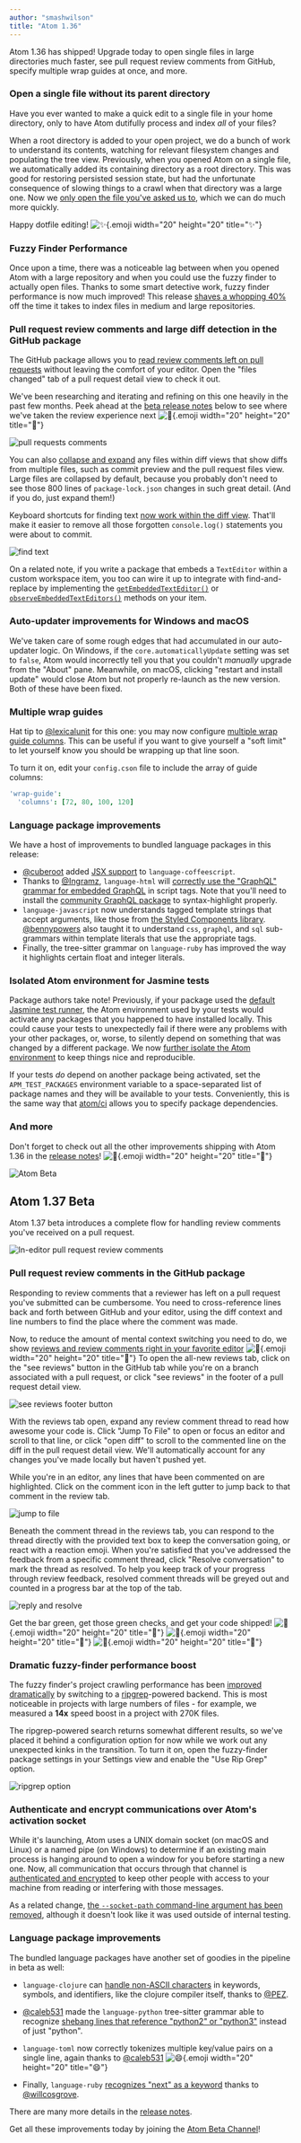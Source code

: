 ```yaml
---
author: "smashwilson"
title: "Atom 1.36"
---
```


Atom 1.36 has shipped! Upgrade today to open single files in large directories much faster, see pull request review comments from GitHub, specify multiple wrap guides at once, and more.

<!--more-->

### Open a single file without its parent directory

Have you ever wanted to make a quick edit to a single file in your home directory, only to have Atom dutifully process and index _all_ of your files?

When a root directory is added to your open project, we do a bunch of work to understand its contents, watching for relevant filesystem changes and populating the tree view. Previously, when you opened Atom on a single file, we automatically added its containing directory as a root directory. This was good for restoring persisted session state, but had the unfortunate consequence of slowing things to a crawl when that directory was a large one. Now we [only open the file you've asked us to](https://github.com/atom/atom/pull/18608), which we can do much more quickly.

Happy dotfile editing! ![:sparkles:](https://github.githubassets.com/images/icons/emoji/unicode/2728.png){.emoji width="20" height="20" title=":sparkles:"}

### Fuzzy Finder Performance

Once upon a time, there was a noticeable lag between when you opened Atom with a large repository and when you could use the fuzzy finder to actually open files. Thanks to some smart detective work, fuzzy finder performance is now much improved! This release [shaves a whopping 40%](https://github.com/atom/fuzzy-finder/pull/366) off the time it takes to index files in medium and large repositories.

### Pull request review comments and large diff detection in the GitHub package

The GitHub package allows you to [read review comments left on pull requests](https://github.com/atom/github/pull/1856) without leaving the comfort of your editor. Open the "files changed" tab of a pull request detail view to check it out.

We've been researching and iterating and refining on this one heavily in the past few months. Peek ahead at the [beta release notes](#atom-137-beta) below to see where we've taken the review experience next ![:eyes:](https://github.githubassets.com/images/icons/emoji/unicode/1f440.png){.emoji width="20" height="20" title=":eyes:"}

![pull requests comments](/assets/images/user-images.githubusercontent.com/378023/52465966-f32de880-2bc3-11e9-8de5-2d93dd42920c.png)

You can also [collapse and expand](https://github.com/atom/github/pull/1913) any files within diff views that show diffs from multiple files, such as commit preview and the pull request files view. Large files are collapsed by default, because you probably don't need to see those 800 lines of `package-lock.json` changes in such great detail. (And if you do, just expand them!)

Keyboard shortcuts for finding text [now work within the diff view](https://github.com/atom/github/pull/1922). That'll make it easier to remove all those forgotten `console.log()` statements you were about to commit.

![find text](/assets/images/user-images.githubusercontent.com/378023/52465967-f3c67f00-2bc3-11e9-80d7-336c77c27b12.gif)

On a related note, if you write a package that embeds a `TextEditor` within a custom workspace item, you too can wire it up to integrate with find-and-replace by implementing the [`getEmbeddedTextEditor()`](https://github.com/atom/find-and-replace/pull/1068) or [`observeEmbeddedTextEditors()`](https://github.com/atom/find-and-replace/pull/1069) methods on your item.

### Auto-updater improvements for Windows and macOS

We've taken care of some rough edges that had accumulated in our auto-updater logic. On Windows, if the `core.automaticallyUpdate` setting was set to `false`, Atom would incorrectly tell you that you couldn't _manually_ upgrade from the "About" pane. Meanwhile, on macOS, clicking "restart and install update" would close Atom but not properly re-launch as the new version. Both of these have been fixed.

### Multiple wrap guides

Hat tip to [@lexicalunit](https://github.com/lexicalunit) for this one: you may now configure [multiple wrap guide columns](https://github.com/atom/wrap-guide/pull/56). This can be useful if you want to give yourself a "soft limit" to let yourself know you should be wrapping up that line soon.

To turn it on, edit your `config.cson` file to include the array of guide columns:

```coffee
'wrap-guide':
  'columns': [72, 80, 100, 120]
```

### Language package improvements

We have a host of improvements to bundled language packages in this release:

- [@cuberoot](https://github.com/cuberoot) added [JSX support](https://github.com/atom/language-coffee-script/pull/172) to `language-coffeescript`.
- Thanks to [@Ingramz](https://github.com/Ingramz), `language-html` will [correctly use the "GraphQL" grammar for embedded GraphQL](https://github.com/atom/language-html/pull/221) in script tags. Note that you'll need to install the [community GraphQL package](/packages/language-graphql) to syntax-highlight properly.
- `language-javascript` now understands tagged template strings that accept arguments, like those from [the Styled Components library](https://www.styled-components.com/). [@bennypowers](https://github.com/bennypowers) also taught it to understand `css`, `graphql`, and `sql` sub-grammars within template literals that use the appropriate tags.
- Finally, the tree-sitter grammar on `language-ruby` has improved the way it highlights certain float and integer literals.

### Isolated Atom environment for Jasmine tests

Package authors take note! Previously, if your package used the [default Jasmine test runner](https://flight-manual.atom-editor.cc/hacking-atom/sections/writing-specs/), the Atom environment used by your tests would activate any packages that you happened to have installed locally. This could cause your tests to unexpectedly fail if there were any problems with your other packages, or, worse, to silently depend on something that was changed by a different package. We now [further isolate the Atom environment](https://github.com/atom/atom/pull/18801) to keep things nice and reproducible.

If your tests _do_ depend on another package being activated, set the `APM_TEST_PACKAGES` environment variable to a space-separated list of package names and they will be available to your tests. Conveniently, this is the same way that [atom/ci](https://github.com/atom/ci#how-do-i-install-other-atom-packages-that-my-package-build-depends-on) allows you to specify package dependencies.

<!-- end of stable changes -->

### And more

Don't forget to check out all the other improvements shipping with Atom 1.36 in the [release notes](https://github.com/atom/atom/releases/tag/v1.36.0)! ![:memo:](https://github.githubassets.com/images/icons/emoji/unicode/1f4dd.png){.emoji width="20" height="20" title=":memo:"}

![Atom Beta](/assets/images/blog.atom.io/img/release-beta.png)

## Atom 1.37 Beta

Atom 1.37 beta introduces a complete flow for handling review comments you've received on a pull request.

![In-editor pull request review comments](/assets/images/user-images.githubusercontent.com/6842965/55832018-8a3ef000-5ae2-11e9-9256-54199f38082a.png)

### Pull request review comments in the GitHub package

Responding to review comments that a reviewer has left on a pull request you've submitted can be cumbersome. You need to cross-reference lines back and forth between GitHub and your editor, using the diff context and line numbers to find the place where the comment was made.

Now, to reduce the amount of mental context switching you need to do, we show [reviews and review comments right in your favorite editor](https://github.com/atom/github/pull/1995) ![:tada:](https://github.githubassets.com/images/icons/emoji/unicode/1f389.png){.emoji width="20" height="20" title=":tada:"} To open the all-new reviews tab, click on the "see reviews" button in the GitHub tab while you're on a branch associated with a pull request, or click "see reviews" in the footer of a pull request detail view.

![see reviews footer button](/assets/images/user-images.githubusercontent.com/17565/55828904-70e67580-5adb-11e9-8923-7df4178433ee.png)

With the reviews tab open, expand any review comment thread to read how awesome your code is. Click "Jump To File" to open or focus an editor and scroll to that line, or click "open diff" to scroll to the commented line on the diff in the pull request detail view. We'll automatically account for any changes you've made locally but haven't pushed yet.

While you're in an editor, any lines that have been commented on are highlighted. Click on the comment icon in the left gutter to jump back to that comment in the review tab.

![jump to file](/assets/images/user-images.githubusercontent.com/17565/55828621-d25a1480-5ada-11e9-9994-e84c5674b2ec.png)

Beneath the comment thread in the reviews tab, you can respond to the thread directly with the provided text box to keep the conversation going, or react with a reaction emoji. When you're satisfied that you've addressed the feedback from a specific comment thread, click "Resolve conversation" to mark the thread as resolved. To help you keep track of your progress through review feedback, resolved comment threads will be greyed out and counted in a progress bar at the top of the tab.

![reply and resolve](/assets/images/user-images.githubusercontent.com/7910250/55824306-77afc100-5ab8-11e9-8d5b-d5d7a7f50282.gif)

Get the bar green, get those green checks, and get your code shipped! ![:rocket:](https://github.githubassets.com/images/icons/emoji/unicode/1f680.png){.emoji width="20" height="20" title=":rocket:"} ![:rocket:](https://github.githubassets.com/images/icons/emoji/unicode/1f680.png){.emoji width="20" height="20" title=":rocket:"} ![:rocket:](https://github.githubassets.com/images/icons/emoji/unicode/1f680.png){.emoji width="20" height="20" title=":rocket:"}

### Dramatic fuzzy-finder performance boost

The fuzzy finder's project crawling performance has been [improved dramatically](https://github.com/atom/fuzzy-finder/pull/369) by switching to a [ripgrep](https://github.com/BurntSushi/ripgrep)-powered backend. This is most noticeable in projects with large numbers of files - for example, we measured a **14x** speed boost in a project with 270K files.

The ripgrep-powered search returns somewhat different results, so we've placed it behind a configuration option for now while we work out any unexpected kinks in the transition. To turn it on, open the fuzzy-finder package settings in your Settings view and enable the "Use Rip Grep" option.

![ripgrep option](/assets/images/user-images.githubusercontent.com/17565/55829735-63ca8600-5add-11e9-98e9-b52d3caf471f.png)

### Authenticate and encrypt communications over Atom's activation socket

While it's launching, Atom uses a UNIX domain socket (on macOS and Linux) or a named pipe (on Windows) to determine if an existing main process is hanging around to open a window for you before starting a new one. Now, all communication that occurs through that channel is [authenticated and encrypted](https://github.com/atom/atom/pull/19109) to keep other people with access to your machine from reading or interfering with those messages.

As a related change, [the `--socket-path` command-line argument has been removed](https://github.com/atom/atom/pull/19103), although it doesn't look like it was used outside of internal testing.

### Language package improvements

The bundled language packages have another set of goodies in the pipeline in beta as well:

- `language-clojure` can [handle non-ASCII characters](https://github.com/atom/language-clojure/pull/82) in keywords, symbols, and identifiers, like the clojure compiler itself, thanks to [@PEZ](https://github.com/PEZ).
- [@caleb531](https://github.com/caleb531) made the `language-python` tree-sitter grammar able to recognize [shebang lines that reference "python2" or "python3"](https://github.com/atom/language-python/pull/296) instead of just "python".
- `language-toml` now correctly tokenizes multiple key/value pairs on a single line, again thanks to [@caleb531](https://github.com/caleb531) ![:smile:](https://github.githubassets.com/images/icons/emoji/unicode/1f604.png){.emoji width="20" height="20" title=":smile:"}

- Finally, `language-ruby` [recognizes "next" as a keyword](https://github.com/atom/language-ruby/pull/262) thanks to [@willcosgrove](https://github.com/willcosgrove).

<!-- end of beta changes -->

There are many more details in the [release notes](https://github.com/atom/atom/releases/tag/v1.37.0-beta0).

Get all these improvements today by joining the [Atom Beta Channel](/beta)!
